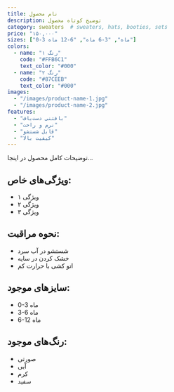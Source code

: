 ```yaml
---
title: نام محصول
description: توضیح کوتاه محصول
category: sweaters  # sweaters, hats, booties, sets
price: "۱۵۰,۰۰۰"
sizes: ["0-3 ماه", "3-6 ماه", "6-12 ماه"]
colors:
  - name: "رنگ ۱"
    code: "#FFB6C1"
    text_color: "#000"
  - name: "رنگ ۲"
    code: "#87CEEB"
    text_color: "#000"
images:
  - "/images/product-name-1.jpg"
  - "/images/product-name-2.jpg"
features:
  - "بافتنی دست‌باف"
  - "نرم و راحت"
  - "قابل شستشو"
  - "کیفیت بالا"
---
```


توضیحات کامل محصول در اینجا...

## ویژگی‌های خاص:
- ویژگی ۱
- ویژگی ۲
- ویژگی ۳

## نحوه مراقبت:
- شستشو در آب سرد
- خشک کردن در سایه
- اتو کشی با حرارت کم

## سایزهای موجود:
- 0-3 ماه
- 3-6 ماه  
- 6-12 ماه

## رنگ‌های موجود:
- صورتی
- آبی
- کرم
- سفید
